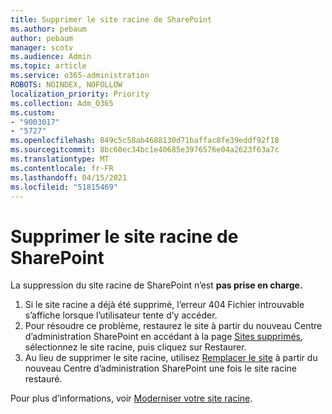```yaml
---
title: Supprimer le site racine de SharePoint
ms.author: pebaum
author: pebaum
manager: scotv
ms.audience: Admin
ms.topic: article
ms.service: o365-administration
ROBOTS: NOINDEX, NOFOLLOW
localization_priority: Priority
ms.collection: Adm_O365
ms.custom:
- "9003017"
- "5727"
ms.openlocfilehash: 849c5c58ab4688130d71baffac8fe39eddf92f18
ms.sourcegitcommit: 8bc60ec34bc1e40685e3976576e04a2623f63a7c
ms.translationtype: MT
ms.contentlocale: fr-FR
ms.lasthandoff: 04/15/2021
ms.locfileid: "51815469"
---
```

# <a name="delete-the-sharepoint-root-site"></a>Supprimer le site racine de SharePoint

La suppression du site racine de SharePoint n’est **pas prise en charge.**

1.  Si le site racine a déjà été supprimé, l’erreur 404 Fichier introuvable s’affiche lorsque l’utilisateur tente d’y accéder.
2.  Pour résoudre ce problème, restaurez le site à partir du nouveau Centre d’administration SharePoint en accédant à la page [Sites supprimés](https://admin.microsoft.com/sharepoint?page=recycleBin&modern=true), sélectionnez le site racine, puis cliquez sur Restaurer.
3.  Au lieu de supprimer le site racine, utilisez [Remplacer le site](https://docs.microsoft.com/sharepoint/modern-root-site#replace-your-root-site) à partir du nouveau Centre d’administration SharePoint une fois le site racine restauré.

Pour plus d’informations, voir [Moderniser votre site racine](https://docs.microsoft.com/sharepoint/modern-root-site).